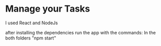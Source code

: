 # Manage your Tasks

I used React and NodeJs

after installing the dependencies run the app with the commands:
 In the both folders "npm start"

